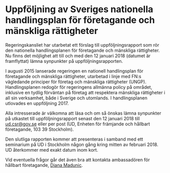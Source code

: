 # Uppföljning av Sveriges nationella handlingsplan för företagande och mänskliga rättigheter

Regeringskansliet har utarbetat ett förslag till uppföljningsrapport som rör den nationella handlingsplanen för företagande och mänskliga rättigheter. Nu finns det möjlighet att till och med den 12 januari 2018 (datumet är framflyttat) lämna synpunkter på uppföljningsrapporten.

I augusti 2015 lanserade regeringen en nationell handlingsplan för företagande och mänskliga rättigheter, utarbetad i linje med FN:s vägledande principer för företag och mänskliga rättigheter (UNGP). Handlingsplanen redogör för regeringens allmänna policy på området, inklusive en tydlig förväntan på företag att respektera mänskliga rättigheter i all sin verksamhet, både i Sverige och utomlands. I handlingsplanen utlovades en uppföljning 2017.

Alla intresserade är välkomna att läsa och om så önskas lämna synpunkter på utkastet till uppföljningsrapport senast den 12 januari 2018 till [ud.csr@gov.se](mailto:ud.csr@gov.se) eller per post (UD, Enheten för främjande och hållbart företagande, 103 39 Stockholm).

Den slutliga rapporten kommer att presenteras i samband med ett seminarium på UD i Stockholm någon gång kring mitten av februari 2018. UD återkommer med exakt datum inom kort.

Vid eventuella frågor går det även bra att kontakta ambassadören för hållbart företagande, [Diana Madunic](mailto:diana.madunic@gov.se).
